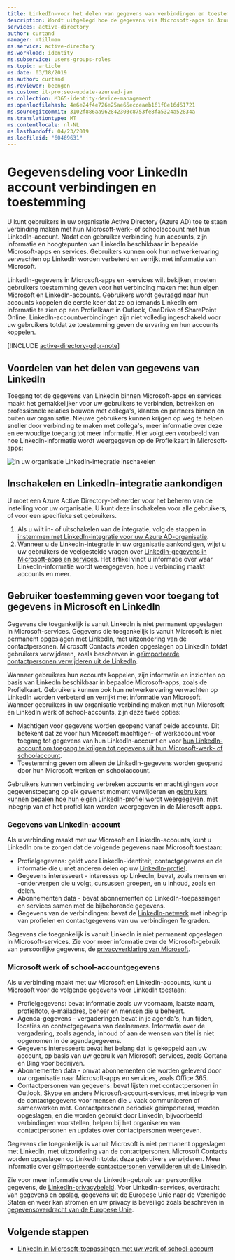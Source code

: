 ```yaml
---
title: LinkedIn-voor het delen van gegevens van verbindingen en toestemming - Azure Active Directory-account | Microsoft Docs
description: Wordt uitgelegd hoe de gegevens via Microsoft-apps in Azure Active Directory voor het delen van LinkedIn-integratie
services: active-directory
author: curtand
manager: mtillman
ms.service: active-directory
ms.workload: identity
ms.subservice: users-groups-roles
ms.topic: article
ms.date: 03/18/2019
ms.author: curtand
ms.reviewer: beengen
ms.custom: it-pro;seo-update-azuread-jan
ms.collection: M365-identity-device-management
ms.openlocfilehash: 4e6e24f4e726e25ae65ecceaeb161f8e16d61721
ms.sourcegitcommit: 3102f886aa962842303c8753fe8fa5324a52834a
ms.translationtype: MT
ms.contentlocale: nl-NL
ms.lasthandoff: 04/23/2019
ms.locfileid: "60469631"
---
```

# <a name="linkedin-account-connections-data-sharing-and-consent"></a>Gegevensdeling voor LinkedIn account verbindingen en toestemming

U kunt gebruikers in uw organisatie Active Directory (Azure AD) toe te staan verbinding maken met hun Microsoft-werk- of schoolaccount met hun LinkedIn-account. Nadat een gebruiker verbinding hun accounts, zijn informatie en hoogtepunten van LinkedIn beschikbaar in bepaalde Microsoft-apps en services. Gebruikers kunnen ook hun netwerkervaring verwachten op LinkedIn worden verbeterd en verrijkt met informatie van Microsoft.

LinkedIn-gegevens in Microsoft-apps en -services wilt bekijken, moeten gebruikers toestemming geven voor het verbinding maken met hun eigen Microsoft en LinkedIn-accounts. Gebruikers wordt gevraagd naar hun accounts koppelen de eerste keer dat ze op iemands LinkedIn om informatie te zien op een Profielkaart in Outlook, OneDrive of SharePoint Online. LinkedIn-accountverbindingen zijn niet volledig ingeschakeld voor uw gebruikers totdat ze toestemming geven de ervaring en hun accounts koppelen.

[!INCLUDE [active-directory-gdpr-note](../../../includes/gdpr-hybrid-note.md)]

## <a name="benefits-of-sharing-linkedin-information"></a>Voordelen van het delen van gegevens van LinkedIn

Toegang tot de gegevens van LinkedIn binnen Microsoft-apps en services maakt het gemakkelijker voor uw gebruikers te verbinden, betrekken en professionele relaties bouwen met collega's, klanten en partners binnen en buiten uw organisatie. Nieuwe gebruikers kunnen krijgen op weg te helpen sneller door verbinding te maken met collega's, meer informatie over deze en eenvoudige toegang tot meer informatie. Hier volgt een voorbeeld van hoe LinkedIn-informatie wordt weergegeven op de Profielkaart in Microsoft-apps:

![In uw organisatie LinkedIn-integratie inschakelen](./media/linkedin-user-consent/display-example.png)

## <a name="enable-and-announce-linkedin-integration"></a>Inschakelen en LinkedIn-integratie aankondigen

U moet een Azure Active Directory-beheerder voor het beheren van de instelling voor uw organisatie. U kunt deze inschakelen voor alle gebruikers, of voor een specifieke set gebruikers.

1. Als u wilt in- of uitschakelen van de integratie, volg de stappen in [instemmen met LinkedIn-integratie voor uw Azure AD-organisatie](linkedin-integration.md).
2. Wanneer u de LinkedIn-integratie in uw organisatie aankondigen, wijst u uw gebruikers de veelgestelde vragen over [LinkedIn-gegevens in Microsoft-apps en services](https://support.office.com/article/about-linkedin-information-and-features-in-microsoft-apps-and-services-dc81cc70-4d64-4755-9f1c-b9536e34d381). Het artikel vindt u informatie over waar LinkedIn-informatie wordt weergegeven, hoe u verbinding maakt accounts en meer.

## <a name="user-consent-for-data-access-in-microsoft-and-linkedin"></a>Gebruiker toestemming geven voor toegang tot gegevens in Microsoft en LinkedIn

Gegevens die toegankelijk is vanuit LinkedIn is niet permanent opgeslagen in Microsoft-services. Gegevens die toegankelijk is vanuit Microsoft is niet permanent opgeslagen met LinkedIn, met uitzondering van de contactpersonen. Microsoft Contacts worden opgeslagen op LinkedIn totdat gebruikers verwijderen, zoals beschreven in [geïmporteerde contactpersonen verwijderen uit de LinkedIn](https://www.linkedin.com/help/linkedin/answer/43377).

Wanneer gebruikers hun accounts koppelen, zijn informatie en inzichten op basis van LinkedIn beschikbaar in bepaalde Microsoft-apps, zoals de Profielkaart. Gebruikers kunnen ook hun netwerkervaring verwachten op LinkedIn worden verbeterd en verrijkt met informatie van Microsoft.
Wanneer gebruikers in uw organisatie verbinding maken met hun Microsoft- en LinkedIn werk of school-accounts, zijn deze twee opties:

* Machtigen voor gegevens worden geopend vanaf beide accounts. Dit betekent dat ze voor hun Microsoft machtigen- of werkaccount voor toegang tot gegevens van hun LinkedIn-account en voor [hun LinkedIn-account om toegang te krijgen tot gegevens uit hun Microsoft-werk- of schoolaccount](https://www.linkedin.com/help/linkedin/answer/84077).
* Toestemming geven om alleen de LinkedIn-gegevens worden geopend door hun Microsoft werken en schoolaccount.

Gebruikers kunnen verbinding verbreken accounts en machtigingen voor gegevenstoegang op elk gewenst moment verwijderen en [gebruikers kunnen bepalen hoe hun eigen LinkedIn-profiel wordt weergegeven](https://www.linkedin.com/help/linkedin/answer/83), met inbegrip van of het profiel kan worden weergegeven in de Microsoft-apps.

### <a name="linkedin-account-data"></a>Gegevens van LinkedIn-account

Als u verbinding maakt met uw Microsoft en LinkedIn-accounts, kunt u LinkedIn om te zorgen dat de volgende gegevens naar Microsoft toestaan:

* Profielgegevens: geldt voor LinkedIn-identiteit, contactgegevens en de informatie die u met anderen delen op uw [LinkedIn-profiel](https://www.linkedin.com/help/linkedin/answer/15493).
* Gegevens interesseert - interesses op LinkedIn, bevat, zoals mensen en -onderwerpen die u volgt, cursussen groepen, en u inhoud, zoals en delen.
* Abonnementen data - bevat abonnementen op LinkedIn-toepassingen en services samen met de bijbehorende gegevens. 
* Gegevens van de verbindingen: bevat de [LinkedIn-netwerk](https://www.linkedin.com/help/linkedin/answer/110) met inbegrip van profielen en contactgegevens van uw verbindingen 1e graden.

Gegevens die toegankelijk is vanuit LinkedIn is niet permanent opgeslagen in Microsoft-services. Zie voor meer informatie over de Microsoft-gebruik van persoonlijke gegevens, de [privacyverklaring van Microsoft](https://privacy.microsoft.com/privacystatement/).

### <a name="microsoft-work-or-school-account-data"></a>Microsoft werk of school-accountgegevens

Als u verbinding maakt met uw Microsoft en LinkedIn-accounts, kunt u Microsoft voor de volgende gegevens voor LinkedIn toestaan:

* Profielgegevens: bevat informatie zoals uw voornaam, laatste naam, profielfoto, e-mailadres, beheer en mensen die u beheert.
* Agenda-gegevens - vergaderingen bevat in je agenda's, hun tijden, locaties en contactgegevens van deelnemers. Informatie over de vergadering, zoals agenda, inhoud of aan de wensen van titel is niet opgenomen in de agendagegevens.
* Gegevens interesseert: bevat het belang dat is gekoppeld aan uw account, op basis van uw gebruik van Microsoft-services, zoals Cortana en Bing voor bedrijven.
* Abonnementen data - omvat abonnementen die worden geleverd door uw organisatie naar Microsoft-apps en services, zoals Office 365.
* Contactpersonen van gegevens: bevat lijsten met contactpersonen in Outlook, Skype en andere Microsoft-account-services, met inbegrip van de contactgegevens voor mensen die u vaak communiceren of samenwerken met. Contactpersonen periodiek geïmporteerd, worden opgeslagen, en die worden gebruikt door LinkedIn, bijvoorbeeld verbindingen voorstellen, helpen bij het organiseren van contactpersonen en updates over contactpersonen weergeven.

Gegevens die toegankelijk is vanuit Microsoft is niet permanent opgeslagen met LinkedIn, met uitzondering van de contactpersonen. Microsoft Contacts worden opgeslagen op LinkedIn totdat deze gebruikers verwijderen. Meer informatie over [geïmporteerde contactpersonen verwijderen uit de LinkedIn](https://www.linkedin.com/help/linkedin/answer/43377).

Zie voor meer informatie over de LinkedIn-gebruik van persoonlijke gegevens, de [LinkedIn-privacybeleid](https://www.linkedin.com/legal/privacy-policy). Voor LinkedIn-services, overdracht van gegevens en opslag, gegevens uit de Europese Unie naar de Verenigde Staten en weer kan stromen en uw privacy is beveiligd zoals beschreven in [gegevensoverdracht van de Europese Unie](https://www.linkedin.com/help/linkedin/answer/62533).

## <a name="next-steps"></a>Volgende stappen

* [LinkedIn in Microsoft-toepassingen met uw werk of school-account](https://www.linkedin.com/help/linkedin/answer/84077)
